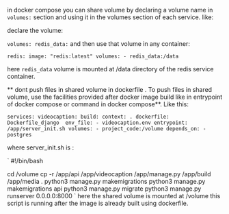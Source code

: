 in docker compose you can share volume by declaring a volume name in `volumes:` section and using it in the volumes section of each service. like:


declare the volume:

`
volumes:
  redis_data:
`
and then use that volume in any container:

`
redis:
    image: "redis:latest"
    volumes:
      - redis_data:/data
`

here `redis_data` volume is mounted at /data directory of the redis service container.

** dont push files in shared volume in dockerfile . To push files in shared volume, use the facilities provided after docker image build like in entrypoint of docker compose or command in docker compose**. Like this:

`
services:
  videocaption:
    build:
      context: .
      dockerfile: Dockerfile_django 
    env_file:
      - videocaption.env
    entrypoint: /app/server_init.sh
    volumes:
      - project_code:/volume
    depends_on:
      - postgres
`

where server_init.sh is :

`
#!/bin/bash

cd /volume
cp -r /app/api /app/videocaption /app/manage.py /app/build /app/media .
python3 manage.py makemigrations
python3 manage.py makemigrations api 
python3 manage.py migrate
python3 manage.py runserver 0.0.0.0:8000
`
here the shared volume is mounted at /volume
this script is running after the image is already built using dockerfile.
